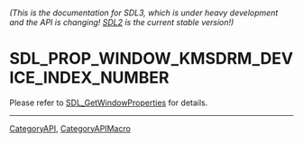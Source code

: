 ###### (This is the documentation for SDL3, which is under heavy development and the API is changing! [SDL2](https://wiki.libsdl.org/SDL2/) is the current stable version!)
# SDL_PROP_WINDOW_KMSDRM_DEVICE_INDEX_NUMBER

Please refer to [SDL_GetWindowProperties](SDL_GetWindowProperties) for details.

----
[CategoryAPI](CategoryAPI), [CategoryAPIMacro](CategoryAPIMacro)

